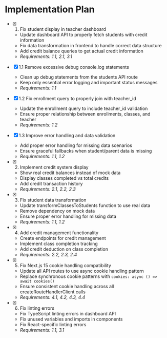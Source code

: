 # Implementation Plan

- [x] 1. Fix student display in teacher dashboard
  - Update dashboard API to properly fetch students with credit information
  - Fix data transformation in frontend to handle correct data structure
  - Add credit balance queries to get actual credit information
  - _Requirements: 1.1, 2.1, 3.1_

- [x] 1.1 Remove excessive debug console.log statements
  - Clean up debug statements from the students API route
  - Keep only essential error logging and important status messages
  - _Requirements: 1.1_

- [x] 1.2 Fix enrollment query to properly join with teacher_id
  - Update the enrollment query to include teacher_id validation
  - Ensure proper relationship between enrollments, classes, and teacher
  - _Requirements: 1.2_

- [x] 1.3 Improve error handling and data validation
  - Add proper error handling for missing data scenarios
  - Ensure graceful fallbacks when student/parent data is missing
  - _Requirements: 1.1, 1.2_

- [x] 2. Implement credit system display
  - Show real credit balances instead of mock data
  - Display classes completed vs total credits
  - Add credit transaction history
  - _Requirements: 2.1, 2.2, 2.3_

- [x] 3. Fix student data transformation
  - Update transformClassesToStudents function to use real data
  - Remove dependency on mock data
  - Ensure proper error handling for missing data
  - _Requirements: 1.1, 1.2_

- [x] 4. Add credit management functionality
  - Create endpoints for credit management
  - Implement class completion tracking
  - Add credit deduction on class completion
  - _Requirements: 2.2, 2.3, 2.4_

- [x] 5. Fix Next.js 15 cookie handling compatibility
  - Update all API routes to use async cookie handling pattern
  - Replace synchronous cookie patterns with `cookies: async () => await cookies()`
  - Ensure consistent cookie handling across all createRouteHandlerClient calls
  - _Requirements: 4.1, 4.2, 4.3, 4.4_

- [x] 6. Fix linting errors
  - Fix TypeScript linting errors in dashboard API
  - Fix unused variables and imports in components
  - Fix React-specific linting errors
  - _Requirements: 1.1, 3.1_